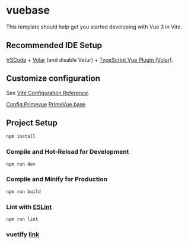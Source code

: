# vuebase

This template should help get you started developing with Vue 3 in Vite.

## Recommended IDE Setup

[VSCode](https://code.visualstudio.com/) + [Volar](https://marketplace.visualstudio.com/items?itemName=Vue.volar) (and disable Vetur) + [TypeScript Vue Plugin (Volar)](https://marketplace.visualstudio.com/items?itemName=Vue.vscode-typescript-vue-plugin).

## Customize configuration

See [Vite Configuration Reference](https://vitejs.dev/config/).

[Config Primevue](https://github.com/primefaces/primevue-examples/tree/main/vite-quickstart)
[PrimeVue base](https://blog.logrocket.com/exploring-primevue-vue-based-ui-component-library/)

## Project Setup

```sh
npm install
```

### Compile and Hot-Reload for Development

```sh
npm run dev
```

### Compile and Minify for Production

```sh
npm run build
```

### Lint with [ESLint](https://eslint.org/)

```sh
npm run lint
```

### vuetify [link](https://stackoverflow.com/questions/67347456/how-to-install-and-get-started-with-vuetify-and-vue-js-3)
